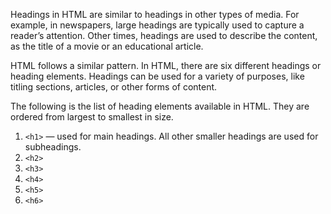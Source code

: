 Headings in HTML are similar to headings in other types of media. For example, in newspapers, large headings are typically used to capture a reader’s attention. Other times, headings are used to describe the content, as the title of a movie or an educational article.

HTML follows a similar pattern. In HTML, there are six different headings or heading elements. Headings can be used for a variety of purposes, like titling sections, articles, or other forms of content.

The following is the list of heading elements available in HTML. They are ordered from largest to smallest in size.

1. ```<h1>``` — used for main headings. All other smaller headings are used for subheadings.
2. ```<h2>```
3. ```<h3>```
4. ```<h4>```
5. ```<h5>```
6. ```<h6>```

